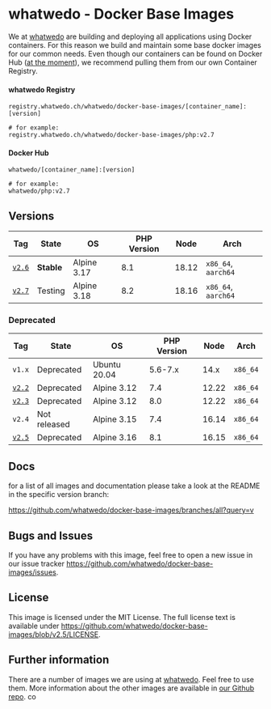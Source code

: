 # whatwedo - Docker Base Images

We at [whatwedo](https://whatwedo.ch/) are building and deploying all applications using Docker containers. For this reason we build and maintain some base docker images for our common needs. Even though our containers can be found on Docker Hub ([at the moment](https://news.ycombinator.com/item?id=35154025)), we recommend pulling them from our own Container Registry. 

#### whatwedo Registry
```
registry.whatwedo.ch/whatwedo/docker-base-images/[container_name]:[version]

# for example:
registry.whatwedo.ch/whatwedo/docker-base-images/php:v2.7
```

#### Docker Hub
```
whatwedo/[container_name]:[version]

# for example:
whatwedo/php:v2.7
```

## Versions

| Tag | State | OS | PHP Version | Node | Arch |
|---|---|---|---|---|---|
| [`v2.6`](https://github.com/whatwedo/docker-base-images/tree/v2.6) | **Stable** | Alpine 3.17 | 8.1 | 18.12 | `x86_64`, `aarch64` |
| [`v2.7`](https://github.com/whatwedo/docker-base-images/tree/v2.7) | Testing | Alpine 3.18 | 8.2 | 18.16 | `x86_64`, `aarch64` |


### Deprecated
| Tag | State | OS | PHP Version | Node | Arch |
|---|---|---|---|---|---|
| `v1.x` | Deprecated | Ubuntu 20.04 | 5.6-7.x | 14.x | `x86_64` |
| [`v2.2`](https://github.com/whatwedo/docker-base-images/tree/v2.2) | Deprecated | Alpine 3.12 | 7.4 | 12.22 | `x86_64` |
| [`v2.3`](https://github.com/whatwedo/docker-base-images/tree/v2.3) | Deprecated | Alpine 3.12 | 8.0 | 12.22 | `x86_64` |
| `v2.4` | Not released | Alpine 3.15 | 7.4 | 16.14 | `x86_64` |
| [`v2.5`](https://github.com/whatwedo/docker-base-images/tree/v2.5) | Deprecated | Alpine 3.16 | 8.1 | 16.15 | `x86_64` |

## Docs

for a list of all images and documentation please take a look at the README in the specific version branch:

https://github.com/whatwedo/docker-base-images/branches/all?query=v


## Bugs and Issues

If you have any problems with this image, feel free to open a new issue in our issue tracker https://github.com/whatwedo/docker-base-images/issues.


## License

This image is licensed under the MIT License. The full license text is available under https://github.com/whatwedo/docker-base-images/blob/v2.5/LICENSE.


## Further information

There are a number of images we are using at [whatwedo](https://whatwedo.ch/). Feel free to use them. More information about the other images are available in [our Github repo](https://github.com/whatwedo/docker-base-images).
co